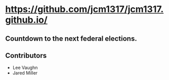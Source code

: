 # https://github.com/jcm1317/jcm1317.github.io/
## Countdown to the next federal elections.
## Contributors
- Lee Vaughn
- Jared Miller
